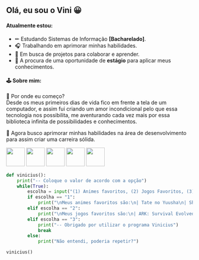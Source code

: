 ## Olá, eu sou o Vini 😀

#### Atualmente estou:
* ✏ Estudando Sistemas de Informação **[Bacharelado]**.
* 🎧 Trabalhando em aprimorar minhas habilidades.
* 📱 Em busca de projetos para colaborar e aprender.
* 💼 A procura de uma oportunidade de **estágio** para aplicar meus conhecimentos.

#### 🕹 Sobre mim:
🧐 Por onde eu começo?  <br>
Desde os meus primeiros dias de vida fico em frente a tela de um computador, e assim fui criando um amor incondicional pelo que essa tecnologia nos possibilita, 
me aventurando cada vez mais por essa biblioteca infinita de possibilidades e conhecimentos. <br>

📖 Agora busco aprimorar minhas habilidades na área de desenvolvimento para assim criar uma carreira sólida.
<div> 
    <img width="50px" src="https://cdn.jsdelivr.net/gh/devicons/devicon/icons/html5/html5-original.svg" />
    <img width="50px" src="https://cdn.jsdelivr.net/gh/devicons/devicon/icons/css3/css3-original.svg" />
    <img width="50px" src="https://cdn.jsdelivr.net/gh/devicons/devicon/icons/python/python-original.svg" />
    <img width="50px" src="https://cdn.jsdelivr.net/gh/devicons/devicon/icons/javascript/javascript-original.svg" />
    <img width="50px" src="https://cdn.jsdelivr.net/gh/devicons/devicon/icons/photoshop/photoshop-plain.svg" />
    

</div>

~~~python
def vinicius():
    print("-- Coloque o valor de acordo com a opção")
    while(True):
        escolha = input("(1) Animes favoritos, (2) Jogos Favoritos, (3) Sair: ")
        if escolha == "1":
            print("\nMeus animes favoritos são:\n| Tate no Yuusha\n| Shingeki no Kyojin\n| Kiznaiver\n")
        elif escolha == "2":
            print("\nMeus jogos favoritos são:\n| ARK: Survival Evolved\n| Grand Chase\n| Kenshi\n")
        elif escolha == "3":
            print("-- Obrigado por utilizar o programa Vinicius")
            break
        else:
            print("Não entendi, poderia repetir?")

vinicius()
~~~
